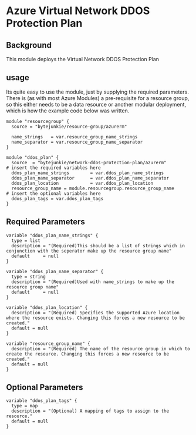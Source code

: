 #  Azure Virtual Network DDOS Protection Plan

## Background
This module deploys the Virtual Network DDOS Protection Plan

## usage

Its quite easy to use the module, just by supplying the required parameters. There is (as with most Azure Modules) a pre-requisite for a resource group, so this either needs to be a data resource or another modular deployment, which is how the example code below was written.

```
module "resourcegroup" {
  source = "bytejunkie/resource-group/azurerm"

  name_strings   = var.resource_group_name_strings
  name_separator = var.resource_group_name_separator
}

module "ddos_plan" {
  source  = "bytejunkie/network-ddos-protection-plan/azurerm"
# insert the required variables here
  ddos_plan_name_strings        = var.ddos_plan_name_strings
  ddos_plan_name_separator      = var.ddos_plan_name_separator
  ddos_plan_location            = var.ddos_plan_location
  resource_group_name = module.resourcegroup.resource_group_name
# insert the optional variables here
  ddos_plan_tags = var.ddos_plan_tags
}
```

## Required Parameters

``` hcl
variable "ddos_plan_name_strings" {
  type = list
  description = "(Required)This should be a list of strings which in conjunction with the seperator make up the resource group name"
  default     = null
}

variable "ddos_plan_name_separator" {
  type = string
  description = "(Required)Used with name_strings to make up the resource group name"
  default     = null
}

variable "ddos_plan_location" {
  description = "(Required) Specifies the supported Azure location where the resource exists. Changing this forces a new resource to be created."
  default = null
}

variable "resource_group_name" {
  description = "(Required) The name of the resource group in which to create the resource. Changing this forces a new resource to be created."
  default = null
}
```

## Optional Parameters

```hcl
variable "ddos_plan_tags" {
  type = map
  description = "(Optional) A mapping of tags to assign to the resource."
  default = null
}
```
